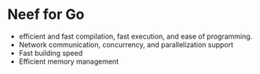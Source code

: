 # Neef for Go 
* efficient and fast compilation, fast execution, and ease of programming.
* Network communication, concurrency, and parallelization support
* Fast building speed
* Efficient memory management
